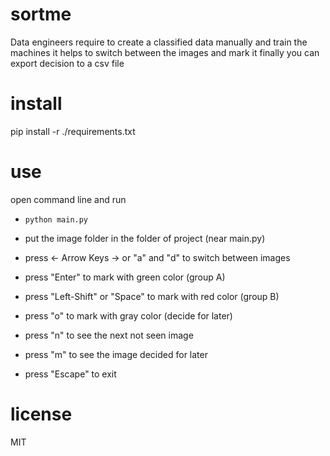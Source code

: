 # sortme
Data engineers require to create a classified data manually and train the machines
it helps to switch between the images and mark it
finally you can export decision to a csv file 

# install

pip install -r ./requirements.txt


# use
open command line and run  
* `python main.py`

* put the image folder in the folder of project (near main.py)

* press <- Arrow Keys  -> or "a" and "d" to switch between images
* press "Enter" to mark with green color (group A)
* press "Left-Shift" or "Space" to mark with red color (group B)
* press "o" to mark with gray color (decide for later)
* press "n" to see the next not seen image
* press "m" to see the image decided for later
* press "Escape" to exit
# license 
MIT